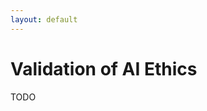 ```yaml
---
layout: default
---
```


<h1 class="cards-page-title">Validation of AI Ethics</h1>

<div class="paragraph">
<p>
  TODO
</p>
</div>
